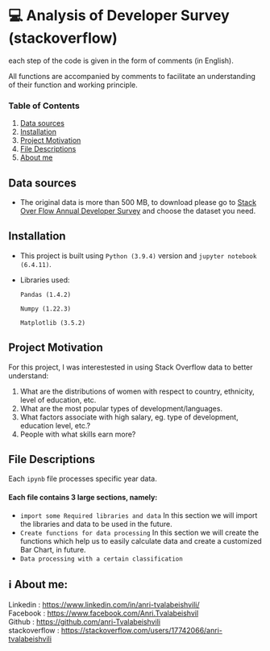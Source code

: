 # 💻 Analysis of Developer Survey (stackoverflow)

each step of the code is given in the form of comments (in English). <br>

All functions are accompanied by comments to facilitate an understanding of their function and working principle. <br>



### Table of Contents

1. [Data sources](#Data_sources)
2. [Installation](#installation)
4. [Project Motivation](#motivation)
5. [File Descriptions](#files)
6. [About me](#me)






## Data sources <a name="Data_sources"></a>
- The original data is more than 500 MB, to download please go to [Stack Over Flow Annual Developer Survey](https://insights.stackoverflow.com/survey) and choose the dataset you need.






## Installation <a name="installation"></a>

- This project is built using `Python (3.9.4)` version and `jupyter notebook (6.4.11)`.
- Libraries used:

    `Pandas (1.4.2)`

    `Numpy (1.22.3)`

    `Matplotlib (3.5.2)`







## Project Motivation<a name="motivation"></a>

For this project, I was interestested in using Stack Overflow data to better understand:

1. What are the distributions of women with respect to country, ethnicity, level of education, etc.
2. What are the most popular types of development/languages.
4. What factors associate with high salary, eg. type of development, education level, etc.?
5. People with what skills earn more?



## File Descriptions <a name="files"></a>

Each `ipynb` file processes specific year data.

#### Each file contains 3 large sections, namely:
- `import some Required libraries and data` In this section we will import the libraries and data to be used in the future. <br/>
- `Create functions for data processing` In this section we will create the functions which help us to easily calculate data and create a customized Bar Chart, in future. <br/>
- `Data processing with a certain classification`


 
 
## ℹ️ About me<a name="me"></a>:

 Linkedin : https://www.linkedin.com/in/anri-tvalabeishvili/   <br/>
 Facebook : https://www.facebook.com/Anri.Tvalabeishvil   <br/>
 Github : https://github.com/anri-Tvalabeishvili    <br/>
 stackoverflow : https://stackoverflow.com/users/17742066/anri-tvalabeishvili   <br/>
  
